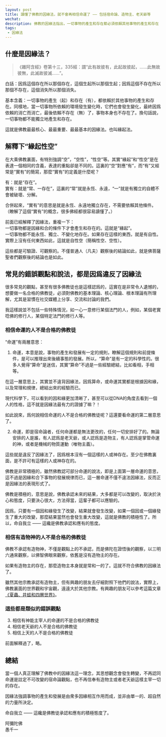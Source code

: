 ```yaml
---
layout: post
title: 讀懂了佛教的因緣法，就不會再相信命運了 —— 包括宿命論、造物主、老天爺等
wechat: 
description: 佛教的因緣法指出，一切事物的產生和存在都必須依賴其他事物的產生和存在（簡稱：緣起），換句話說，一切事物都不會獨立地、永恆地、不變的存在（簡稱：自性空、性空或空性）。這就是佛教最重要的緣起性空。
tags:
 - 因緣法
---
```


## 什麼是因緣法？

>《雜阿含經》卷第十三，335經：謂“此有故彼有，此起故彼起，……此無故彼無，此滅故彼滅……”。

白話：因爲這個存在所以那個存在，這個生起所以那個生起；因爲這個不存在所以那個不存在，這個消失所以那個消失。

基本含義：一切事物的產生（起）和存在（有），都依賴於其他事物的產生和存在。同樣地，當一切事物所依賴的環境發生變化時，它們也會發生變化，最終因爲依賴的消亡而消亡，最後依賴不存在（無）了，事物本身也不存在了。換句話說，一切事物都不能獨立地產生和存在。

這就是佛教最最核心、最最重要、最最基本的因緣法。也叫緣起法。

## 解釋下“緣起性空”

在大乘佛教裏面，有特別強調“空”，“空性”，“性空”等。其實“緣起”和“性空”是在表達一個相同的含義，表達的重點卻是不同的。這裏的“空”對應“有”，而“有”又經常是“實有”的簡寫，那麼“實有”的定義是什麼呢？

有：就是“存在”。<br>
實有：就是“常、一存在”，這裏的“常”就是永恆、永遠，“一”就是有獨立的自體不會被破壞、分解。

合併起來，“實有”的意思是就是永恆、永遠地獨立存在，不需要依賴其他條件。（瞭解了這個“實有”的概念，很多佛經都很容易讀懂了。）

前面已經解釋了因緣法，重複一下：<br>
一切事物都是因緣和合的條件下才會產生和存在的。這就是“緣起”。<br>
一切事物都不能永恆、獨立、不變化地存在。如果存在這樣的東西，就是有自性。實際上沒有任何東西如此，這就是自性空（簡稱性空、空性）。

這些都是可驗證、可觀察的。不僅普通人（凡夫）觀察後的結論如此，就是佛菩薩聖者們觀察後的結論也是如此。

## 常見的錯誤觀點和說法，都是因爲違反了因緣法

很多常見的觀點，甚至有很多佛教徒也是這樣認爲的，這實在是非常令人遺憾的，想要做一名合格的佛教徒，必須對佛教的基本理論、核心理論、根本理論有所理解，尤其是習慣在社交媒體上分享、交流和討論的我們。

我這樣說並不包括一些特殊情況，如一心一意修行某個法門的人，例如，某個老實唸佛的修行人，某個特定法門的修行人等。

### 相信命運的人不是合格的佛教徒 

“命運”有兩層意思：

1. 命運，本意是說，事物的產生和發展有一定的規則，瞭解這個規則和前提條件，是可以推理出來後續事態的發展。所以，“算命”是有一定的科學性的。很多人覺得“算命”是迷信，其實“算命”不過是一些經驗總結，比如看相，手相等。

在這一層意思上，其實並不違背因緣法，因爲算命，或命運其實都是根據因和緣，以及常理和規律，總結出來的經驗而已。

現代科學下，可以看到的因和緣更加清晰了，甚至可以從DNA的角度去看到一個人的性格，這不就是因緣法最有力的證據了嘛？！

如此說來，爲何說相信命運的人不是合格的佛教徒呢？這還要看命運的第二層意思了。

2. 命運，即是宿命論者，任何命運都是無法更改的，任何一切安排好了的。無論安排的人是誰，有人認爲是老天爺，或人認爲是造物主，有人認爲是掌管命運的神，或者是機械的物質運動（唯物主義）。

這些就是違反了因緣法了，因爲根本沒有一個這樣的人或神存在。至少在佛教裏面，是不許可有這樣的人或神存在的。

佛教是非常積極的，雖然佛教認可部分命運的說法，即是上面第一層命運的意思，這不過是因緣和合下事物的發展規律而已，這一層命運不僅不違法因緣法，反而正是因緣法的表現形式了。

佛教是積極的，意思是說，佛教承認未來的結果，大多都是可以改變的，取決於決心和態度，只要決心很大，方法得當，這輩子都可以應驗的。

因爲，只要有一個因和緣發生了改變，結果就會發生改變，如果一個因或一個緣發生了重大的改變，那麼結果當然也會發生重大改變，這就是佛教的積極性了。所以，命自我立 —— 這纔是佛教承認和應有的態度。

### 相信有造物神的人不是合格的佛教徒 

佛教不承認有造物神，不僅是觀點上的不承認，而是佛陀在證悟後的觀察，以三明六通來觀察，以佛智佛眼來觀察，依舊是沒有造物主的存在。

如果有造物主的存在，那麼造物主本身就是常和一的了。這就不符合佛教的因緣法了。

雖然其他宗教承認有造物主，但有興趣的朋友去仔細對照下他們的說法，實際上，佛教裏面的世界觀和宇宙觀，遠遠大於其他宗教。有興趣的朋友可以參考這篇文章[《夏蟲、井蛙和四層世界》](https://mp.weixin.qq.com/s/HpZRwttjS7obLhKpl2itMQ)。

### 這些都是類似的錯誤觀點

3. 相信有神能主宰人的命運的不是合格的佛教徒 
4. 相信老天爺的人不是合格的佛教徒
5. 相信上天的人不是合格的佛教徒

前面解釋過了，略。

## 總結

當一個人真正理解了佛教中的因緣法這一理念，其思想觀念會發生轉變，不再認同命運是註定不可改變的宿命論觀點，也不再信奉有造物主或者老天爺這樣主宰一切的存在。

因緣法強調事物的產生和發展是由衆多因緣相互作用而成，並非由單一的、超自然的力量所決定。

命自我立 —— 這纔是佛教徒承認和應有的積極態度了。

阿彌陀佛<br>
愚千一

